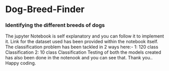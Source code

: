 # Dog-Breed-Finder
### Identifying the different breeds of dogs
The jupyter Notebook is self explanatory and you can follow it to implement it.
Link for the dataset used has been provided within the notebook itself.
The classification problem has been tackled in 2 ways here:- 
1: 120 class Classification
2: 10 class Classification
Testing of both the models created has also been done in the notenook and you can see that.
Thank you..
Happy coding.
